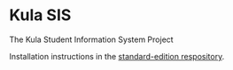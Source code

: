 Kula SIS
=======

The Kula Student Information System Project

Installation instructions in the [standard-edition respository](https://github.com/kulasis/standard-edition).  
